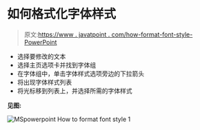 # 如何格式化字体样式

> 原文:[https://www . javatpoint . com/how-format-font-style-PowerPoint](https://www.javatpoint.com/how-to-format-font-style-powerpoint)

*   选择要修改的文本
*   选择主页选项卡并找到字体组
*   在字体组中，单击字体样式选项旁边的下拉箭头
*   将出现字体样式列表
*   将光标移到列表上，并选择所需的字体样式

**见图:**

![MSpowerpoint How to format font style 1](../Images/b1aef6bcf7f41ef6a971fee129f89518.png)